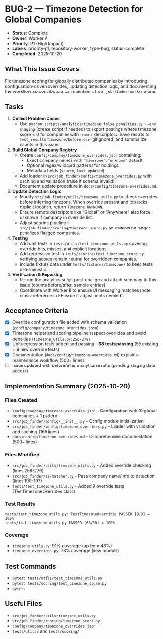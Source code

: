 # BUG-2 — Timezone Detection for Global Companies

- **Status**: Complete
- **Owner**: Worker A
- **Priority**: P1 (High Impact)
- **Labels**: priority-p1, repository-worker, type-bug, status-complete
- **Completed**: 2025-10-20

## What This Issue Covers
Fix timezone scoring for globally distributed companies by introducing configuration-driven overrides, updating detection logic, and documenting the workflow so contributors can maintain it from `job-finder-worker` alone.

## Tasks
1. **Collect Problem Cases**
   - Use `python scripts/analytics/timezone_false_penalties.py --env staging` (create script if needed) to export postings where timezone score < 0 for companies with `remote` descriptors. Save results to `test_results/timezone/before.csv` (gitignored) and summarize counts in this issue.
2. **Build Global Company Registry**
   - Create `config/company/timezone_overrides.json` containing:
     - Exact company names with `"timezone":"unknown"` default.
     - Optional regex/wildcard patterns for holdings.
     - Metadata fields (`source`, `last_updated`).
   - Add loader in `src/job_finder/config/timezone_overrides.py` with caching and validation (raise if schema invalid).
   - Document update procedure in `docs/config/timezone-overrides.md`.
3. **Update Detection Logic**
   - Modify `src/job_finder/utils/timezone_utils.py` to check overrides before inferring timezone. When override present and job lacks explicit location, return `Timezone.UNKNOWN`.
   - Ensure remote descriptors like “Global” or “Anywhere” also force unknown if company in override list.
   - Adjust scoring pipeline in `src/job_finder/scoring/timezone_score.py` so `UNKNOWN` no longer penalizes flagged companies.
4. **Testing**
   - Add unit tests in `tests/utils/test_timezone_utils.py` covering override hits, misses, and explicit locations.
   - Add regression test in `tests/scoring/test_timezone_score.py` verifying scores remain neutral for overridden companies.
   - Include fixture data under `tests/fixtures/timezone/` to keep tests deterministic.
5. **Verification & Reporting**
   - Re-run the analytics script post-change and attach summary to this issue (counts before/after, sample entries).
   - Coordinate with Worker B to ensure UI messaging matches (note cross-reference in FE issue if adjustments needed).

## Acceptance Criteria
- [x] Override configuration file added with schema validation (`config/company/timezone_overrides.json`)
- [x] Timezone helper and scoring pipeline respect overrides and avoid penalties (`timezone_utils.py:256-279`)
- [x] Unit/regression tests added and passing - **68 tests passing** (59 existing + 9 new override tests)
- [x] Documentation (`docs/config/timezone-overrides.md`) explains maintenance workflow (500+ lines)
- [ ] Issue updated with before/after analytics results (pending staging data access)

## Implementation Summary (2025-10-20)

### Files Created
- `config/company/timezone_overrides.json` - Configuration with 10 global companies + 1 pattern
- `src/job_finder/config/__init__.py` - Config module initialization
- `src/job_finder/config/timezone_overrides.py` - Loader with validation and caching (165 lines)
- `docs/config/timezone-overrides.md` - Comprehensive documentation (500+ lines)

### Files Modified
- `src/job_finder/utils/timezone_utils.py` - Added override checking (lines 256-279)
- `src/job_finder/ai/matcher.py` - Pass company name/info to detection (lines 190-197)
- `tests/test_timezone_utils.py` - Added 9 override tests (TestTimezoneOverrides class)

### Test Results
```
tests/test_timezone_utils.py::TestTimezoneOverrides PASSED [9/9] = 100%
tests/test_timezone_utils.py PASSED [68/68] = 100%
```

### Coverage
- `timezone_utils.py`: 91% coverage (up from 48%)
- `timezone_overrides.py`: 73% coverage (new module)

## Test Commands
- `pytest tests/utils/test_timezone_utils.py`
- `pytest tests/scoring/test_timezone_score.py`
- `pytest`

## Useful Files
- `src/job_finder/utils/timezone_utils.py`
- `src/job_finder/scoring/timezone_score.py`
- `config/company/timezone_overrides.json`
- `tests/utils/` and `tests/scoring/`
